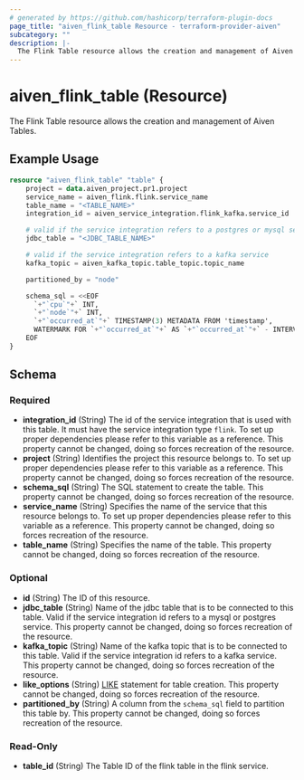 ```yaml
---
# generated by https://github.com/hashicorp/terraform-plugin-docs
page_title: "aiven_flink_table Resource - terraform-provider-aiven"
subcategory: ""
description: |-
  The Flink Table resource allows the creation and management of Aiven Tables.
---
```


# aiven_flink_table (Resource)

The Flink Table resource allows the creation and management of Aiven Tables.

## Example Usage

```terraform
resource "aiven_flink_table" "table" {
    project = data.aiven_project.pr1.project
    service_name = aiven_flink.flink.service_name
    table_name = "<TABLE_NAME>"
    integration_id = aiven_service_integration.flink_kafka.service_id

    # valid if the service integration refers to a postgres or mysql service
    jdbc_table = "<JDBC_TABLE_NAME>"

    # valid if the service integration refers to a kafka service
    kafka_topic = aiven_kafka_topic.table_topic.topic_name

    partitioned_by = "node"

    schema_sql = <<EOF
      `+"`cpu`"+` INT,
      `+"`node`"+` INT,
      `+"`occurred_at`"+` TIMESTAMP(3) METADATA FROM 'timestamp',
      WATERMARK FOR `+"`occurred_at`"+` AS `+"`occurred_at`"+` - INTERVAL '5' SECOND
    EOF
}
```

<!-- schema generated by tfplugindocs -->
## Schema

### Required

- **integration_id** (String) The id of the service integration that is used with this table. It must have the service integration type `flink`. To set up proper dependencies please refer to this variable as a reference. This property cannot be changed, doing so forces recreation of the resource.
- **project** (String) Identifies the project this resource belongs to. To set up proper dependencies please refer to this variable as a reference. This property cannot be changed, doing so forces recreation of the resource.
- **schema_sql** (String) The SQL statement to create the table. This property cannot be changed, doing so forces recreation of the resource.
- **service_name** (String) Specifies the name of the service that this resource belongs to. To set up proper dependencies please refer to this variable as a reference. This property cannot be changed, doing so forces recreation of the resource.
- **table_name** (String) Specifies the name of the table. This property cannot be changed, doing so forces recreation of the resource.

### Optional

- **id** (String) The ID of this resource.
- **jdbc_table** (String) Name of the jdbc table that is to be connected to this table. Valid if the service integration id refers to a mysql or postgres service. This property cannot be changed, doing so forces recreation of the resource.
- **kafka_topic** (String) Name of the kafka topic that is to be connected to this table. Valid if the service integration id refers to a kafka service. This property cannot be changed, doing so forces recreation of the resource.
- **like_options** (String) [LIKE](https://nightlies.apache.org/flink/flink-docs-master/docs/dev/table/sql/create/#like) statement for table creation. This property cannot be changed, doing so forces recreation of the resource.
- **partitioned_by** (String) A column from the `schema_sql` field to partition this table by. This property cannot be changed, doing so forces recreation of the resource.

### Read-Only

- **table_id** (String) The Table ID of the flink table in the flink service.


